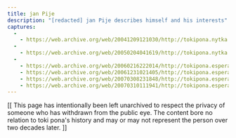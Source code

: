 ```yaml
---
title: jan Pije
description: "[redacted] jan Pije describes himself and his interests"
captures:
  -
    - https://web.archive.org/web/20041209121030/http://tokipona.nytka.org:80/me/me.html
  -
    - https://web.archive.org/web/20050204041619/http://tokipona.nytka.org:80/me/me.html
  -
    - https://web.archive.org/web/20060216222014/http://tokipona.esperanto-jeunes.org:80/me/me.html
    - https://web.archive.org/web/20061231021405/http://tokipona.esperanto-jeunes.org:80/me/me.html
    - https://web.archive.org/web/20070308231848/http://tokipona.esperanto-jeunes.org:80/me/me.html
    - https://web.archive.org/web/20070310111941/http://tokipona.esperanto-jeunes.org:80/me/me.html
---
```


[[ This page has intentionally been left unarchived to respect the privacy of someone who has withdrawn from the public eye. The content bore no relation to toki pona's history and may or may not represent the person over two decades later. ]]